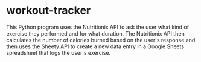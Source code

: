 # workout-tracker
This Python program uses the Nutritionix API to ask the user what kind of exercise they performed and for what duration. The Nutritionix API then calculates the number of calories burned based on the user's response and then uses the Sheety API to create a new data entry in a Google Sheets spreadsheet that logs the user's exercise.
